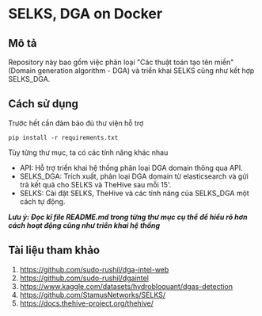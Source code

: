 # SELKS, DGA on Docker
## Mô tả
Repository này bao gồm việc phân loại "Các thuật toán tạo tên miền" (Domain generation algorithm - DGA) và triển khai SELKS cũng như kết hợp SELKS_DGA.

## Cách sử dụng
Trước hết cần đảm bảo đủ thư viện hỗ trợ
```
pip install -r requirements.txt
```
Tùy từng thư mục, ta có các tính năng khác nhau
- API: Hỗ trợ triển khai hệ thống phân loại DGA domain thông qua API.
- SELKS_DGA: Trích xuất, phân loại DGA domain từ elasticsearch và gửi trả kết quả cho SELKS và TheHive sau mỗi 15'.
- SELKS: Cài đặt SELKS, TheHive và các tính năng của SELKS_DGA một cách tự động.

***Lưu ý: Đọc kĩ file README.md trong từng thư mục cụ thể để hiểu rõ hơn cách hoạt động cũng như triển khai hệ thống***

## Tài liệu tham khảo
1. https://github.com/sudo-rushil/dga-intel-web
2. https://github.com/sudo-rushil/dgaintel
3. https://www.kaggle.com/datasets/hydrobloquant/dgas-detection
4. https://github.com/StamusNetworks/SELKS/ 
5. https://docs.thehive-project.org/thehive/ 

